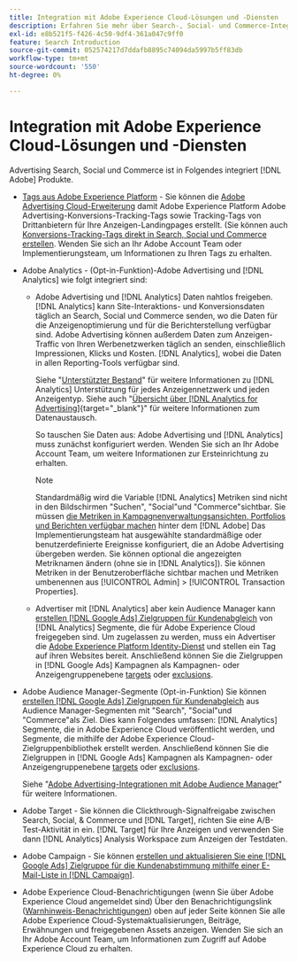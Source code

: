 ```yaml
---
title: Integration mit Adobe Experience Cloud-Lösungen und -Diensten
description: Erfahren Sie mehr über Search-, Social- und Commerce-Integrationen mit Adobe Experience Cloud-Lösungen und -Diensten.
exl-id: e8b521f5-f426-4c50-9df4-361a047c9ff0
feature: Search Introduction
source-git-commit: 052574217d7ddafb8895c74094da5997b5ff83db
workflow-type: tm+mt
source-wordcount: '550'
ht-degree: 0%

---
```


# Integration mit Adobe Experience Cloud-Lösungen und -Diensten

Advertising Search, Social und Commerce ist in Folgendes integriert [!DNL Adobe] Produkte.

* [Tags aus Adobe Experience Platform](https://experienceleague.adobe.com/docs/experience-platform/tags/extensions/client/overview.html) - Sie können die [Adobe Advertising Cloud-Erweiterung](https://exchange.adobe.com/apps/ec/100155) damit Adobe Experience Platform Adobe Advertising-Konversions-Tracking-Tags sowie Tracking-Tags von Drittanbietern für Ihre Anzeigen-Landingpages erstellt. (Sie können auch [Konversions-Tracking-Tags direkt in Search, Social und Commerce erstellen](/help/search-social-commerce/tools/conversion-tag-generate.md). Wenden Sie sich an Ihr Adobe Account Team oder Implementierungsteam, um Informationen zu Ihren Tags zu erhalten.

* Adobe Analytics - (Opt-in-Funktion)-Adobe Advertising und [!DNL Analytics] wie folgt integriert sind:

   * Adobe Advertising und [!DNL Analytics] Daten nahtlos freigeben. [!DNL Analytics] kann Site-Interaktions- und Konversionsdaten täglich an Search, Social und Commerce senden, wo die Daten für die Anzeigenoptimierung und für die Berichterstellung verfügbar sind. Adobe Advertising können außerdem Daten zum Anzeigen-Traffic von Ihren Werbenetzwerken täglich an senden, einschließlich Impressionen, Klicks und Kosten. [!DNL Analytics], wobei die Daten in allen Reporting-Tools verfügbar sind.

     Siehe &quot;[Unterstützter Bestand](/help/search-social-commerce/introduction/supported-inventory.md)&quot; für weitere Informationen zu [!DNL Analytics] Unterstützung für jedes Anzeigennetzwerk und jeden Anzeigentyp. Siehe auch &quot;[Übersicht über [!DNL Analytics for Advertising]](https://experienceleague.adobe.com/docs/advertising/integrations/analytics/overview.html){target="_blank"}&quot; für weitere Informationen zum Datenaustausch.

     So tauschen Sie Daten aus: Adobe Advertising und [!DNL Analytics] muss zunächst konfiguriert werden. Wenden Sie sich an Ihr Adobe Account Team, um weitere Informationen zur Ersteinrichtung zu erhalten.

     >[!NOTE]
     >
     >Standardmäßig wird die Variable [!DNL Analytics] Metriken sind nicht in den Bildschirmen &quot;Suchen&quot;, &quot;Social&quot;und &quot;Commerce&quot;sichtbar. Sie müssen [die Metriken in Kampagnenverwaltungsansichten, Portfolios und Berichten verfügbar machen](/help/search-social-commerce/admin/transaction-properties/transaction-property-about.md) hinter dem [!DNL Adobe] Das Implementierungsteam hat ausgewählte standardmäßige oder benutzerdefinierte Ereignisse konfiguriert, die an Adobe Advertising übergeben werden. Sie können optional die angezeigten Metriknamen ändern (ohne sie in [!DNL Analytics]). Sie können Metriken in der Benutzeroberfläche sichtbar machen und Metriken umbenennen aus [!UICONTROL Admin] > [!UICONTROL Transaction Properties].

   * Advertiser mit [!DNL Analytics] aber kein Audience Manager kann [erstellen [!DNL Google Ads] Zielgruppen für Kundenabgleich](/help/search-social-commerce/campaign-management/campaigns/google-audience-from-adobe-audience.md) von [!DNL Analytics] Segmente, die für Adobe Experience Cloud freigegeben sind. Um zugelassen zu werden, muss ein Advertiser die [Adobe Experience Platform Identity-Dienst](https://experienceleague.adobe.com/docs/id-service/using/home.html) und stellen ein Tag auf ihren Websites bereit. Anschließend können Sie die Zielgruppen in [!DNL Google Ads] Kampagnen als Kampagnen- oder Anzeigengruppenebene [targets](/help/search-social-commerce/campaign-management/campaigns/audience-targets-manage.md) oder [exclusions](/help/search-social-commerce/campaign-management/campaigns/audience-exclusions-manage.md).

* Adobe Audience Manager-Segmente (Opt-in-Funktion) Sie können [erstellen [!DNL Google Ads] Zielgruppen für Kundenabgleich](/help/search-social-commerce/campaign-management/campaigns/google-audience-from-adobe-audience.md) aus Audience Manager-Segmenten mit &quot;Search&quot;, &quot;Social&quot;und &quot;Commerce&quot;als Ziel. Dies kann Folgendes umfassen: [!DNL Analytics] Segmente, die in Adobe Experience Cloud veröffentlicht werden, und Segmente, die mithilfe der Adobe Experience Cloud-Zielgruppenbibliothek erstellt werden. Anschließend können Sie die Zielgruppen in [!DNL Google Ads] Kampagnen als Kampagnen- oder Anzeigengruppenebene [targets](/help/search-social-commerce/campaign-management/campaigns/audience-targets-manage.md) oder [exclusions](/help/search-social-commerce/campaign-management/campaigns/audience-exclusions-manage.md).

  Siehe &quot;[Adobe Advertising-Integrationen mit Adobe Audience Manager](https://experienceleague.adobe.com/docs/advertising/integrations/audience-manager/overview.html)&quot; für weitere Informationen.

* Adobe Target - Sie können die Clickthrough-Signalfreigabe zwischen Search, Social, &amp; Commerce und [!DNL Target], richten Sie eine A/B-Test-Aktivität in ein. [!DNL Target] für Ihre Anzeigen und verwenden Sie dann [!DNL Analytics] Analysis Workspace zum Anzeigen der Testdaten.

* Adobe Campaign - Sie können [erstellen und aktualisieren Sie eine [!DNL Google Ads] Zielgruppe für die Kundenabstimmung mithilfe einer E-Mail-Liste in [!DNL Campaign]](/help/search-social-commerce/campaign-management/campaigns/google-audience-from-campaign-email-list.md).

* Adobe Experience Cloud-Benachrichtigungen (wenn Sie über Adobe Experience Cloud angemeldet sind) Über den Benachrichtigungslink ([Warnhinweis-Benachrichtigungen](/help/search-social-commerce/assets/notifications-panel.png "Warnhinweis-Benachrichtigungen")) oben auf jeder Seite können Sie alle Adobe Experience Cloud-Systemaktualisierungen, Beiträge, Erwähnungen und freigegebenen Assets anzeigen. Wenden Sie sich an Ihr Adobe Account Team, um Informationen zum Zugriff auf Adobe Experience Cloud zu erhalten.
